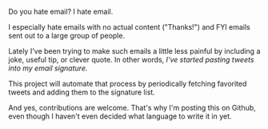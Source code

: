Do you hate email? I hate email. 

I especially hate emails with no actual content ("Thanks!") and FYI 
emails sent out to a large group of people. 

Lately I've been trying to make such emails a little less painful by
including a joke, useful tip, or clever quote. In other words, *I've
started pasting tweets into my email signature.*

This project will automate that process by periodically fetching 
favorited tweets and adding them to the signature list.

And yes, contributions are welcome. That's why I'm posting this on
Github, even though I haven't even decided what language to write
it in yet.